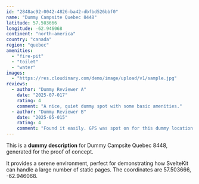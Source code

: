 ```yaml
---
id: "2848ac92-0042-4826-ba42-dbfbd526bbf0"
name: "Dummy Campsite Quebec 8448"
latitude: 57.503666
longitude: -62.946068
continent: "north-america"
country: "canada"
region: "quebec"
amenities:
  - "fire-pit"
  - "toilet"
  - "water"
images:
  - "https://res.cloudinary.com/demo/image/upload/v1/sample.jpg"
reviews:
  - author: "Dummy Reviewer A"
    date: "2025-07-017"
    rating: 4
    comment: "A nice, quiet dummy spot with some basic amenities."
  - author: "Dummy Reviewer B"
    date: "2025-05-015"
    rating: 4
    comment: "Found it easily. GPS was spot on for this dummy location."
---
```


This is a **dummy description** for Dummy Campsite Quebec 8448, generated for the proof of concept.

It provides a serene environment, perfect for demonstrating how SvelteKit can handle a large number of static pages. The coordinates are 57.503666, -62.946068.
